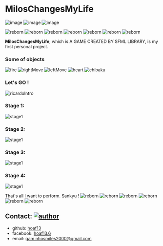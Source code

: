 # MilosChangesMyLife
![image](https://img.shields.io/badge/sfml-2.5.1-blue) ![image](https://img.shields.io/badge/C%2B%2B-CPP17-blue) ![image](https://img.shields.io/badge/meme-ricardo--milos-red)

![reborn](https://i.ibb.co/xFZLL1s/2.gif) ![reborn](https://i.ibb.co/xFZLL1s/2.gif) ![reborn](https://i.ibb.co/xFZLL1s/2.gif) ![reborn](https://i.ibb.co/xFZLL1s/2.gif) ![reborn](https://i.ibb.co/xFZLL1s/2.gif) ![reborn](https://i.ibb.co/xFZLL1s/2.gif) ![reborn](https://i.ibb.co/xFZLL1s/2.gif) 

**MilosChangesMyLife**, which is A GAME CREATED BY SFML LIBRARY, is my first personal project. 

### Some of objects 
![fire](https://i.ibb.co/syfgmYg/fire-Bullet.gif) ![rightMove](https://i.ibb.co/YPDz2DL/right-Move.gif) ![leftMove](https://i.ibb.co/m9J4Rtb/leftMove.gif) ![heart](https://i.ibb.co/sVk9M99/health.png) ![chibaku](https://im2.ezgif.com/tmp/ezgif-2-feb4afdee0e2.gif)

### Let's GO !
![ricardoIntro](https://i.ibb.co/wMwBKxq/Ricardo-Intro.gif)

### Stage 1:
![stage1](https://i.ibb.co/MG9NThC/stag1.gif)

### Stage 2:
![stage1](https://i.ibb.co/K28yFKx/stage2.gif)

### Stage 3:
![stage1](https://i.ibb.co/R9jC3M5/stage3.gif)

### Stage 4:
![stage1](https://i.ibb.co/YW2DGL7/last-Scene.gif)

That's all I want to perform. Sankyu ! 
![reborn](https://i.ibb.co/xFZLL1s/2.gif) ![reborn](https://i.ibb.co/xFZLL1s/2.gif) ![reborn](https://i.ibb.co/xFZLL1s/2.gif) ![reborn](https://i.ibb.co/xFZLL1s/2.gif) ![reborn](https://i.ibb.co/xFZLL1s/2.gif) ![reborn](https://i.ibb.co/xFZLL1s/2.gif) 
## Contact:  [![author](https://img.shields.io/badge/Author-hoaf13-brightgreen)](https://github.com/hoaf13)
- github: [hoaf13](https://github.com/hoaf13)
- facebook: [hoaf13.6](https://www.facebook.com/hoaf13.6) 
- email: gam.nhosmiles2000@gmail.com
